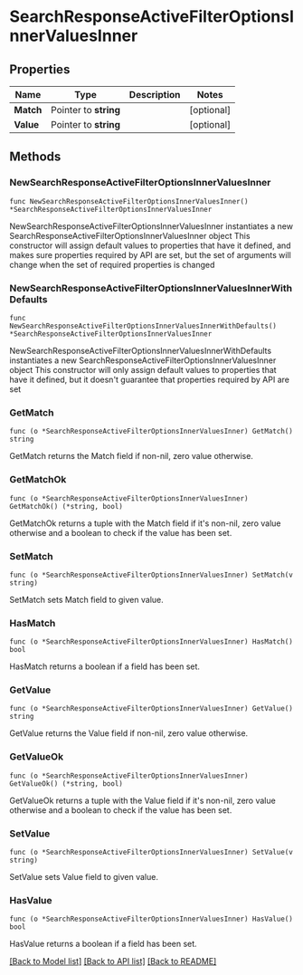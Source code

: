 # SearchResponseActiveFilterOptionsInnerValuesInner

## Properties

Name | Type | Description | Notes
------------ | ------------- | ------------- | -------------
**Match** | Pointer to **string** |  | [optional] 
**Value** | Pointer to **string** |  | [optional] 

## Methods

### NewSearchResponseActiveFilterOptionsInnerValuesInner

`func NewSearchResponseActiveFilterOptionsInnerValuesInner() *SearchResponseActiveFilterOptionsInnerValuesInner`

NewSearchResponseActiveFilterOptionsInnerValuesInner instantiates a new SearchResponseActiveFilterOptionsInnerValuesInner object
This constructor will assign default values to properties that have it defined,
and makes sure properties required by API are set, but the set of arguments
will change when the set of required properties is changed

### NewSearchResponseActiveFilterOptionsInnerValuesInnerWithDefaults

`func NewSearchResponseActiveFilterOptionsInnerValuesInnerWithDefaults() *SearchResponseActiveFilterOptionsInnerValuesInner`

NewSearchResponseActiveFilterOptionsInnerValuesInnerWithDefaults instantiates a new SearchResponseActiveFilterOptionsInnerValuesInner object
This constructor will only assign default values to properties that have it defined,
but it doesn't guarantee that properties required by API are set

### GetMatch

`func (o *SearchResponseActiveFilterOptionsInnerValuesInner) GetMatch() string`

GetMatch returns the Match field if non-nil, zero value otherwise.

### GetMatchOk

`func (o *SearchResponseActiveFilterOptionsInnerValuesInner) GetMatchOk() (*string, bool)`

GetMatchOk returns a tuple with the Match field if it's non-nil, zero value otherwise
and a boolean to check if the value has been set.

### SetMatch

`func (o *SearchResponseActiveFilterOptionsInnerValuesInner) SetMatch(v string)`

SetMatch sets Match field to given value.

### HasMatch

`func (o *SearchResponseActiveFilterOptionsInnerValuesInner) HasMatch() bool`

HasMatch returns a boolean if a field has been set.

### GetValue

`func (o *SearchResponseActiveFilterOptionsInnerValuesInner) GetValue() string`

GetValue returns the Value field if non-nil, zero value otherwise.

### GetValueOk

`func (o *SearchResponseActiveFilterOptionsInnerValuesInner) GetValueOk() (*string, bool)`

GetValueOk returns a tuple with the Value field if it's non-nil, zero value otherwise
and a boolean to check if the value has been set.

### SetValue

`func (o *SearchResponseActiveFilterOptionsInnerValuesInner) SetValue(v string)`

SetValue sets Value field to given value.

### HasValue

`func (o *SearchResponseActiveFilterOptionsInnerValuesInner) HasValue() bool`

HasValue returns a boolean if a field has been set.


[[Back to Model list]](../README.md#documentation-for-models) [[Back to API list]](../README.md#documentation-for-api-endpoints) [[Back to README]](../README.md)


